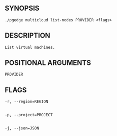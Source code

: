 ## SYNOPSIS
    ./pgedge multicloud list-nodes PROVIDER <flags>
 
## DESCRIPTION
    List virtual machines.
 
## POSITIONAL ARGUMENTS
    PROVIDER
 
## FLAGS
    -r, --region=REGION
    
    
    -p, --project=PROJECT
    
    
    -j, --json=JSON
    
    
